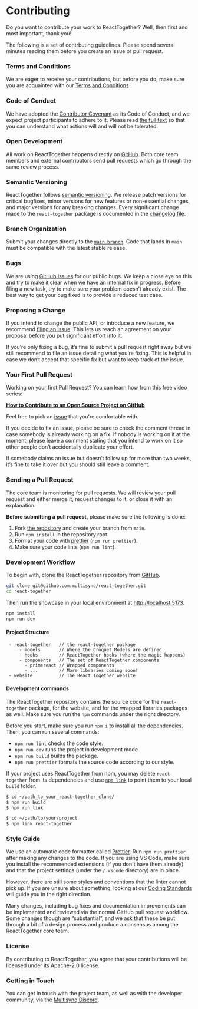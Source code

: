 # Contributing

Do you want to contribute your work to ReactTogether? Well, then first and most important, thank you!


The following is a set of contrbuting guidelines. Please spend several minutes reading them before you create an issue or pull request.


### Terms and Conditions

We are eager to receive your contributions, but before you do, make sure you are acquainted with our [Terms and Conditions](https://github.com/multisynq/react-together/blob/main/contributing/TERMS_AND_CONDITIONS.md)

### Code of Conduct

We have adopted the [Contributor Covenant](https://www.contributor-covenant.org/) as its Code of Conduct, and we expect project participants to adhere to it. Please read [the full text](https://github.com/multisynq/react-together/blob/main/contributing/CODE_OF_CONDUCT.md) so that you can understand what actions will and will not be tolerated.

### Open Development

All work on ReactTogether happens directly on [GitHub](https://github.com/multisynq/react-together). Both core team members and external contributors send pull requests which go through the same review process.

### Semantic Versioning

ReactTogether follows [semantic versioning](https://semver.org/). We release patch versions for critical bugfixes, minor versions for new features or non-essential changes, and major versions for any breaking changes. Every significant change made to the `react-together` package is documented in the [changelog file](https://github.com/multisynq/react-together/blob/main/react-together/CHANGELOG.md).

### Branch Organization

Submit your changes directly to the [`main branch`](https://github.com/multisynq/react-together/tree/main/). Code that lands in `main` must be compatible with the latest stable release.

### Bugs

We are using [GitHub Issues](https://github.com/multisynq/react-together/issues) for our public bugs. We keep a close eye on this and try to make it clear when we have an internal fix in progress. Before filing a new task, try to make sure your problem doesn’t already exist. The best way to get your bug fixed is to provide a reduced test case.

### Proposing a Change

If you intend to change the public API, or introduce a new feature, we recommend [filing an issue](https://github.com/multisynq/react-together/issues/new). This lets us reach an agreement on your proposal before you put significant effort into it.

If you’re only fixing a bug, it’s fine to submit a pull request right away but we still recommend to file an issue detailing what you’re fixing. This is helpful in case we don’t accept that specific fix but want to keep track of the issue.

### Your First Pull Request

Working on your first Pull Request? You can learn how from this free video series:

**[How to Contribute to an Open Source Project on GitHub](https://egghead.io/courses/how-to-contribute-to-an-open-source-project-on-github)**

Feel free to pick an [issue](https://github.com/multisynq/react-together/issues) that you're comfortable with.

If you decide to fix an issue, please be sure to check the comment thread in case somebody is already working on a fix. If nobody is working on it at the moment, please leave a comment stating that you intend to work on it so other people don’t accidentally duplicate your effort.

If somebody claims an issue but doesn’t follow up for more than two weeks, it’s fine to take it over but you should still leave a comment.

### Sending a Pull Request

The core team is monitoring for pull requests. We will review your pull request and either merge it, request changes to it, or close it with an explanation.

**Before submitting a pull request,** please make sure the following is done:

1.  Fork [the repository](https://github.com/multisynq/react-together) and create your branch from `main`.
2.  Run `npm install` in the repository root.
3.  Format your code with [prettier](https://github.com/prettier/prettier) (`npm run prettier`).
4.  Make sure your code lints (`npm run lint`).


### Development Workflow

To begin with, clone the ReactTogether repository from [GitHub](https://github.com/multisynq/react-together).

``` bash
git clone git@github.com:multisynq/react-together.git
cd react-together
```

Then run the showcase in your local environment at [http://localhost:5173](http://localhost:5173).

``` bash
npm install
npm run dev
```

#### Project Structure
```
 - react-together   // the react-together package
     - models       // Where the Croquet Models are defined
     - hooks        // ReactTogether hooks (where the magic happens)
     - components   // The set of ReactTogether components
       - primereact // Wrapped components
       - ...        // More libraries coming soon!
 - website          // The React Together website
```

#### Development commands

The ReactTogether repository contains the source code for the `react-together` package, for the website, and for the wrapped libraries packages as well. Make sure you run the `npm` commands under the right directory.

Before you start, make sure you run `npm i` to install all the dependencies. Then, you can run several commands:

*   `npm run lint` checks the code style.
*   `npm run dev` runs the project in development mode.
*   `npm run build` builds the package.
*   `npm run prettier` formats the source code according to our style.

If your project uses ReactTogether from npm, you may delete `react-together` from its dependencies and use [`npm link`](https://docs.npmjs.com/cli/v10/commands/npm-link) to point them to your local `build` folder.

``` bash
$ cd ~/path_to_your_react-together_clone/
$ npm run build
$ npm run link

$ cd ~/path/to/your/project
$ npm link react-together
```

### Style Guide

We use an automatic code formatter called [Prettier](https://prettier.io/). Run `npm run prettier` after making any changes to the code. If you are using VS Code, make sure you install the recommended extensions (if you don't have them already) and that the project settings (under the `/.vscode` directory) are in place.

However, there are still some styles and conventions that the linter cannot pick up. If you are unsure about something, looking at our [Coding Standards](https://github.com/multisynq/react-together/blob/main/contributing/CODING_STANDARDS.md) will guide you in the right direction.

Many changes, including bug fixes and documentation improvements can be implemented and reviewed via the normal GitHub pull request workflow. Some changes though are “substantial”, and we ask that these be put through a bit of a design process and produce a consensus among the ReactTogether core team.

### License

By contributing to ReactTogether, you agree that your contributions will be licensed under its Apache-2.0 license.

### Getting in Touch

You can get in touch with the project team, as well as with the developer community, via the [Multisynq Discord](https://discord.com/invite/6Bvt8vx8NA).